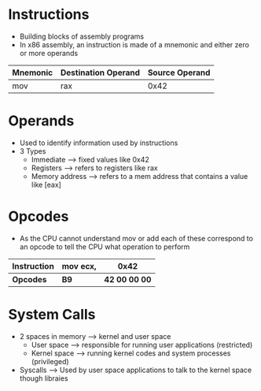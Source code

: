 
# Instructions
- Building blocks of assembly programs
- In x86 assembly, an instruction is made of a mnemonic and either zero or more operands

|Mnemonic|Destination Operand|Source Operand|
|-|-|-|
|mov|rax|0x42|

# Operands
- Used to identify information used by instructions
- 3 Types
	- Immediate --> fixed values like 0x42
	- Registers --> refers to registers like rax
	- Memory address --> refers to a mem address that contains a value like [eax]


# Opcodes
- As the CPU cannot understand mov or add each of these correspond to an opcode to tell the CPU what operation to perform

|**Instruction**|**mov ecx,**|**0x42**|
|-|-|-|
|**Opcodes**|**B9**|**42 00 00 00**|


# System Calls
- 2 spaces in memory --> kernel and user space
	- User space --> responsible for running user applications (restricted)
	- Kernel space --> running kernel codes and system processes (privileged)
- Syscalls --> Used by user space applications to talk to the kernel space though libraies 